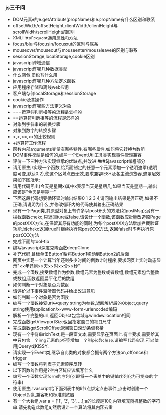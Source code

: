 ### js三千问
- DOM元素e的e.getAttribute(propName)和e.propName有什么区别和联系
- offsetWidth/offsetHeight,clientWidth/clientHeight与scrollWidth/scrollHeight的区别
- XMLHttpRequest通用属性和方法
- focus/blur与focusin/focusout的区别与联系
- mouseover/mouseout与mouseenter/mouseleave的区别与联系
- sessionStorage,localStorage,cookie区别
- javascript跨域通信
- javascript有哪几种数据类型
- 什么闭包,闭包有什么用
- javascript有哪几种方法定义函数
- 应用程序存储和离线web应用
- 客户端存储localStorage和sessionStorage
- cookie及其操作
- javascript有哪些方法定义对象
- ===运算符判断相等的流程是怎样的
- ==运算符判断相等的流程是怎样的
- 对象到字符串的转换步骤
- 对象到数字的转换步骤
- <,>,<=,>=的比较规则
- +运算符工作流程
- 函数内部arguments变量有哪些特性,有哪些属性,如何将它转换为数组
- DOM事件模型是如何的,编写一个EventUtil工具类实现事件管理兼容
- 评价一下三种方法实现继承的优缺点,并改进
###$javascript编程部分
- 请用原生js实现一个函数,给页面制定的任意一个元素添加一个透明遮罩(透明度可变,默认0.2),使这个区域点击无效,要求兼容IE8+及各主流浏览器,遮罩层效果如下图所示:
- 请用代码写出(今天是星期x)其中x表示当天是星期几,如果当天是星期一,输出应该是"今天是星期一"
- 下面这段代码想要循环延时输出结果0 1 2 3 4,请问输出结果是否正确,如果不正确,请说明为什么,并修改循环内的代码使其输出正确结果
- 现有一个Page类,其原型对象上有许多以post开头的方法(如postMsg);另有一拦截函数chekc,只返回ture或false.请设计一个函数,该函数应批量改造原Page的postXXX方法,在保留其原有功能的同时,为每个postXXX方法增加拦截验证功能,当chekc返回true时继续执行原postXXX方法,返回false时不再执行原postXXX方法
- 完成下面的tool-tip
- 编写javascript深度克隆函数deepClone
- 补充代码,鼠标单击Button1后将Button1移动到Button2的后面
- 网页中实现一个计算当年还剩多少时间的倒数计时程序,要求网页上实时动态显示"××年还剩××天××时××分××秒"
- 完成一个函数,接受数组作为参数,数组元素为整数或者数组,数组元素包含整数或数组,函数返回扁平化后的数组
- 如何判断一个对象是否为数组
- 请评价以下事件监听器代码并给出改进意见
- 如何判断一个对象是否为函数
- 编写一个函数接受url中query string为参数,返回解析后的Object,query string使用application/x-www-form-urlencoded编码
- 解析一个完整的url,返回Object包含域与window.location相同
- 完成函数getViewportSize返回指定窗口的视口尺寸
- 完成函数getScrollOffset返回窗口滚动条偏移量
- 现有一个字符串richText,是一段富文本,需要显示在页面上.有个要求,需要给其中只包含一个img元素的p标签增加一个叫pic的class.请编写代码实现.可以使用jQuery或KISSY.
- 请实现一个Event类,继承自此类的对象都会拥有两个方法on,off,once和trigger
- 编写一个函数将列表子元素顺序反转
- 以下函数的作用是?空白区域应该填写什么
- 编写一个函数实现form的序列化(即将一个表单中的键值序列化为可提交的字符串)
- 使用原生javascript给下面列表中的li节点绑定点击事件,点击时创建一个Object对象,兼容IE和标准浏览器
- 有一个大数组,var a = ['1', '2', '3', ...];a的长度是100,内容填充随机整数的字符串.请先构造此数组a,然后设计一个算法将其内容去重